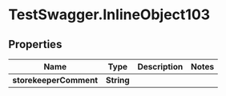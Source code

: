 # TestSwagger.InlineObject103

## Properties

Name | Type | Description | Notes
------------ | ------------- | ------------- | -------------
**storekeeperComment** | **String** |  | 


